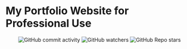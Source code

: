 # My Portfolio Website for Professional Use

<div align="center">

![GitHub commit activity](https://img.shields.io/github/commit-activity/w/Mubashir42884/Mubashir42884.github.io)
![GitHub watchers](https://img.shields.io/github/watchers/Mubashir42884/Mubashir42884.github.io)
![GitHub Repo stars](https://img.shields.io/github/stars/Mubashir42884/Mubashir42884.github.io)

</div>

